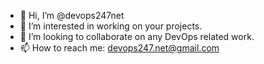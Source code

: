 - 👋 Hi, I’m @devops247net
- 👀 I’m interested in working on your projects.
- 💞️ I’m looking to collaborate on any DevOps related work.
- 📫 How to reach me: devops247.net@gmail.com

<!---
devops247net/devops247net is a ✨ special ✨ repository because its `README.md` (this file) appears on your GitHub profile.
You can click the Preview link to take a look at your changes.
--->
